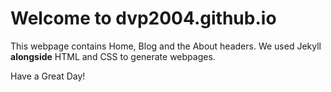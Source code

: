 # Welcome to dvp2004.github.io

This webpage contains Home, Blog and the About headers.
We used Jekyll **alongside** HTML and CSS to generate webpages. 





Have a Great Day!
